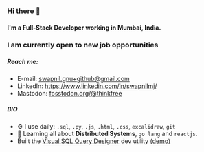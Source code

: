 ### Hi there 👋

#### I'm a Full-Stack Developer working in Mumbai, India. 
### I am currently open to new job opportunities

##### Reach me: 
- E-mail: swapnil.gnu+github@gmail.com
- LinkedIn:  https://www.linkedin.com/in/swapnilmj/
- Mastodon: [fosstodon.org/@thinkfree](https://fosstodon.org/@thinkfree)
<!-- - [twitter.com/swapnilmj](https://twitter.com/swapnilmj)
-->

<!--
##### NOW

- 
- ✨ Crafted last [Laracon Online](https://laracon.net) website;
- 🇵🇹 Planing the "Tuga-Co-Op";
- 🍑 What about this?
-->

##### BIO

<!-- - 🏢 I'm currently working at **Forcepoint** -->
- ⚙️ I use daily: `.sql`, `.py`, `.js`, `.html`, `.css`, `excalidraw`, `git`
- 🌱 Learning all about **Distributed Systems**, `go lang` and `reactjs`.
- Built the [Visual SQL Query Designer](https://github.com/swapnilmj/web-vqd/) dev utility [(demo)](https://swapnilmj.github.io/web-vqd/)


<!-- - 💬 Ping me about **design**, **branding**, **laravel**, **development**, **design thinking** 
- ⚡️ Fun fact: I'm a huge fan of Harry Potter -->

